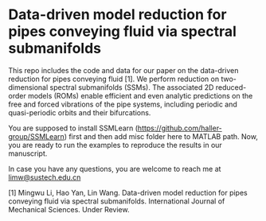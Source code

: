 # Data-driven model reduction for pipes conveying fluid via spectral submanifolds


This repo includes the code and data for our paper on the data-driven reduction for pipes conveying fluid [1]. We perform reduction on two-dimensional spectral submanifolds (SSMs). The associated 2D reduced-order models (ROMs) enable efficient and even analytic predictions on the free and forced vibrations of the pipe systems, including periodic and quasi-periodic orbits and their bifurcations.

You are supposed to install SSMLearn (https://github.com/haller-group/SSMLearn) first and then add misc folder here to MATLAB path. Now, you are ready to run the examples to reproduce the results in our manuscript.

In case you have any questions, you are welcome to reach me at limw@sustech.edu.cn

[1] Mingwu Li, Hao Yan, Lin Wang. Data-driven model reduction for pipes conveying fluid via spectral submanifolds. International Journal of Mechanical Sciences. Under Review.

